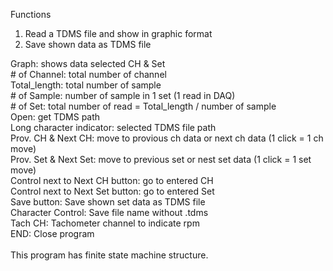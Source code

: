 Functions<br>
1. Read a TDMS file and show in graphic format<br>
2. Save shown data as TDMS file<br>

Graph: shows data selected CH & Set<br>
&#35; of Channel: total number of channel <br>
Total_length: total number of sample<br>
&#35; of Sample: number of sample in 1 set (1 read in DAQ)<br>
&#35; of Set: total number of read = Total_length / number of sample<br>
Open: get TDMS path<br>
Long character indicator: selected TDMS file path<br>
Prov. CH & Next CH: move to provious ch data or next ch data (1 click = 1 ch move)<br>
Prov. Set & Next Set: move to previous set or nest set data  (1 click = 1 set move)<br>
Control next to Next CH button: go to entered CH<br>
Control next to Next Set button: go to entered Set<br>
Save button: Save shown set data as TDMS file<br>
Character Control: Save file name without .tdms<br>
Tach CH: Tachometer channel to indicate rpm<br>
END: Close program<br>
<br>
This program has finite state machine structure.
